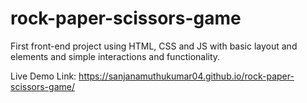 # rock-paper-scissors-game

First front-end project using HTML, CSS and JS with basic layout and elements and simple interactions and functionality.

Live Demo Link: https://sanjanamuthukumar04.github.io/rock-paper-scissors-game/
